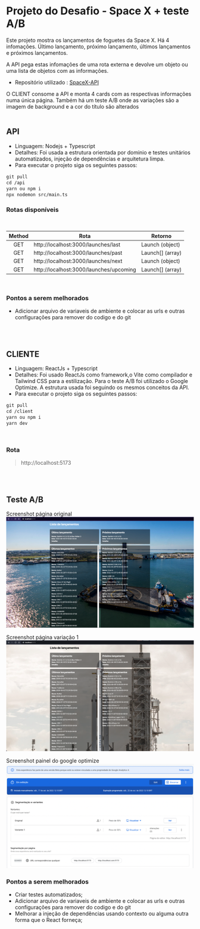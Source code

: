 
# **Projeto do Desafio - Space X + teste A/B**

Este projeto mostra os lançamentos de foguetes da Space X. Há 4 infomações. Último lançamento, próximo lançamento, últimos lançamentos e próximos lançamentos.

A API pega estas infomações de uma rota externa e devolve um objeto ou uma lista de objetos com as informações.
- Repositório utilizado : [SpaceX-API](https://github.com/r-spacex/SpaceX-API/tree/master/docs/launches/v4)

O CLIENT consome a API e monta 4 cards com as respectivas informações numa única página. Também há um teste A/B onde as variações são a imagem de background e a cor do título são alterados
<br>
<br>
## **API**

- Linguagem: Nodejs + Typescript
- Detalhes: Foi usada a estrutura orientada por dominio e testes unitários automatizados, injeção de dependências e arquitetura limpa.
- Para executar o projeto siga os seguintes passos:

```
git pull
cd /api
yarn ou npm i
npx nodemon src/main.ts
```

### **Rotas disponíveis**
<br>

  Method | Rota | Retorno
:-------:|------|--------
GET | http://localhost:3000/launches/last | Launch (object)
GET | http://localhost:3000/launches/past | Launch[] (array)
GET | http://localhost:3000/launches/next | Launch (object)
GET | http://localhost:3000/launches/upcoming | Launch[] (array)
<br>

### Pontos a serem melhorados

- Adicionar arquivo de variaveis de ambiente e colocar as urls e outras configurações para remover do codigo e do git

<br>
<br>

## **CLIENTE**

- Linguagem: ReactJs + Typescript
- Detalhes: Foi usado ReactJs como framework,o Vite como compilador e Tailwind CSS para a estilização. Para o teste A/B foi utilizado o Google Optimize. A estrutura usada foi seguindo os mesmos conceitos da API.
- Para executar o projeto siga os seguintes passos:

```
git pull
cd /client
yarn ou npm i
yarn dev
```

<br>

### Rota
> http://localhost:5173


<br>
<br>

## **Teste A/B**

Screenshot página original
![Imagem home original](./home-original.png)

Screenshot página variação 1
![Imagem home variação 1](./home-variation.png)

Screenshot painel do google optimize
![Imagem painel google](./google-optimize.png)

### Pontos a serem melhorados
 - Criar testes automatizados;
 - Adicionar arquivo de variaveis de ambiente e colocar as urls e outras configurações para remover do codigo e do git
 - Melhorar a injeção de dependências usando contexto ou alguma outra forma que o React forneça;